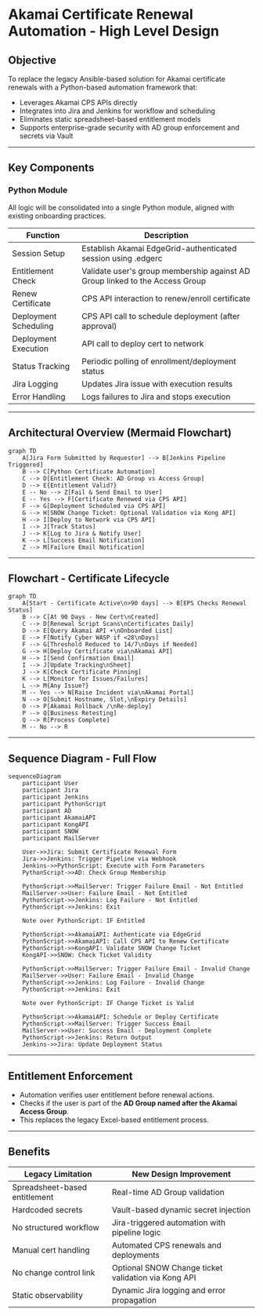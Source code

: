 
# Akamai Certificate Renewal Automation - High Level Design

## Objective

To replace the legacy Ansible-based solution for Akamai certificate renewals with a Python-based automation framework that:

- Leverages Akamai CPS APIs directly  
- Integrates into Jira and Jenkins for workflow and scheduling  
- Eliminates static spreadsheet-based entitlement models  
- Supports enterprise-grade security with AD group enforcement and secrets via Vault  

---

## Key Components

### Python Module

All logic will be consolidated into a single Python module, aligned with existing onboarding practices.

| Function               | Description                                                                 |
|------------------------|-----------------------------------------------------------------------------|
| Session Setup          | Establish Akamai EdgeGrid-authenticated session using .edgerc               |
| Entitlement Check      | Validate user's group membership against AD Group linked to the Access Group|
| Renew Certificate      | CPS API interaction to renew/enroll certificate                             |
| Deployment Scheduling  | CPS API call to schedule deployment (after approval)                        |
| Deployment Execution   | API call to deploy cert to network                                          |
| Status Tracking        | Periodic polling of enrollment/deployment status                            |
| Jira Logging           | Updates Jira issue with execution results                                   |
| Error Handling         | Logs failures to Jira and stops execution                                   |

---

## Architectural Overview (Mermaid Flowchart)

```mermaid
graph TD
    A[Jira Form Submitted by Requestor] --> B[Jenkins Pipeline Triggered]
    B --> C[Python Certificate Automation]
    C --> D[Entitlement Check: AD Group vs Access Group]
    D --> E{Entitlement Valid?}
    E -- No --> Z[Fail & Send Email to User]
    E -- Yes --> F[Certificate Renewed via CPS API]
    F --> G[Deployment Scheduled via CPS API]
    G --> H[SNOW Change Ticket: Optional Validation via Kong API]
    H --> I[Deploy to Network via CPS API]
    I --> J[Track Status]
    J --> K[Log to Jira & Notify User]
    K --> L[Success Email Notification]
    Z --> M[Failure Email Notification]
```

---

## Flowchart - Certificate Lifecycle

```mermaid
graph TD
    A[Start - Certificate Active\n>90 days] --> B[EPS Checks Renewal Status]
    B --> C[At 90 Days - New Cert\nCreated]
    C --> D[Renewal Script Scans\nCertificates Daily]
    D --> E[Query Akamai API +\nOnboarded List]
    E --> F[Notify Cyber WASP if <28\nDays]
    F --> G[Threshold Reduced to 14/7\nDays if Needed]
    G --> H[Deploy Certificate via\nAkamai API]
    H --> I[Send Confirmation Email]
    I --> J[Update Tracking\nSheet]
    J --> K[Check Certificate Pinning]
    K --> L[Monitor for Issues/Failures]
    L --> M{Any Issue?}
    M -- Yes --> N[Raise Incident via\nAkamai Portal]
    N --> O[Submit Hostname, Slot,\nExpiry Details]
    O --> P[Akamai Rollback /\nRe-deploy]
    P --> Q[Business Retesting]
    Q --> R[Process Complete]
    M -- No --> R
```

---

## Sequence Diagram - Full Flow

```mermaid
sequenceDiagram
    participant User
    participant Jira
    participant Jenkins
    participant PythonScript
    participant AD
    participant AkamaiAPI
    participant KongAPI
    participant SNOW
    participant MailServer

    User->>Jira: Submit Certificate Renewal Form
    Jira->>Jenkins: Trigger Pipeline via Webhook
    Jenkins->>PythonScript: Execute with Form Parameters
    PythonScript->>AD: Check Group Membership

    PythonScript->>MailServer: Trigger Failure Email - Not Entitled
    MailServer->>User: Failure Email - Not Entitled
    PythonScript->>Jenkins: Log Failure - Not Entitled
    PythonScript->>Jenkins: Exit

    Note over PythonScript: IF Entitled

    PythonScript->>AkamaiAPI: Authenticate via EdgeGrid
    PythonScript->>AkamaiAPI: Call CPS API to Renew Certificate
    PythonScript->>KongAPI: Validate SNOW Change Ticket
    KongAPI->>SNOW: Check Ticket Validity

    PythonScript->>MailServer: Trigger Failure Email - Invalid Change
    MailServer->>User: Failure Email - Invalid Change
    PythonScript->>Jenkins: Log Failure - Invalid Change
    PythonScript->>Jenkins: Exit

    Note over PythonScript: IF Change Ticket is Valid

    PythonScript->>AkamaiAPI: Schedule or Deploy Certificate
    PythonScript->>MailServer: Trigger Success Email
    MailServer->>User: Success Email - Deployment Complete
    PythonScript->>Jenkins: Return Output
    Jenkins->>Jira: Update Deployment Status
```

---

## Entitlement Enforcement

- Automation verifies user entitlement before renewal actions.  
- Checks if the user is part of the **AD Group named after the Akamai Access Group**.  
- This replaces the legacy Excel-based entitlement process.

---

## Benefits

| Legacy Limitation                  | New Design Improvement                                            |
|-----------------------------------|-------------------------------------------------------------------|
| Spreadsheet-based entitlement     | Real-time AD Group validation                                     |
| Hardcoded secrets                 | Vault-based dynamic secret injection                              |
| No structured workflow            | Jira-triggered automation with pipeline logic                     |
| Manual cert handling              | Automated CPS renewals and deployments                            |
| No change control link            | Optional SNOW Change ticket validation via Kong API               |
| Static observability              | Dynamic Jira logging and error propagation                        |
